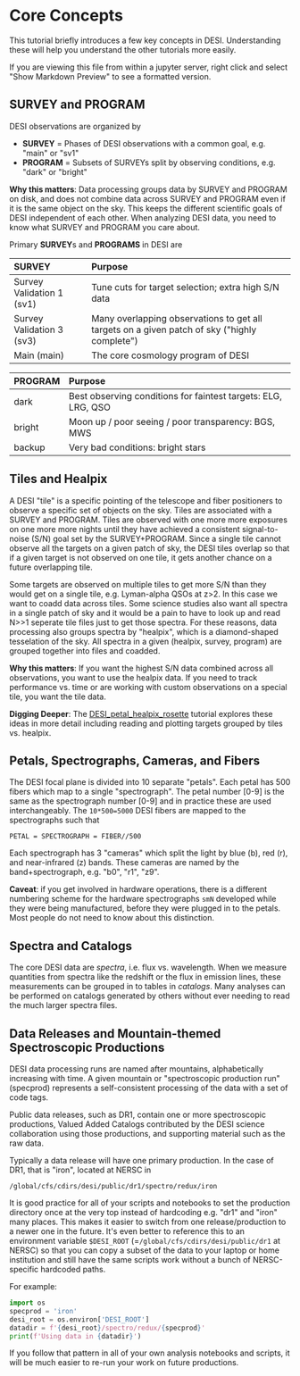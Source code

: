 # Core Concepts

This tutorial briefly introduces a few key concepts in DESI.
Understanding these will help you understand the other tutorials more easily.

If you are viewing this file from within a jupyter server,
right click and select "Show Markdown Preview" to see a formatted version.

## SURVEY and PROGRAM

DESI observations are organized by
  * **SURVEY** = Phases of DESI observations with a common goal, e.g. "main" or "sv1"
  * **PROGRAM** = Subsets of SURVEYs split by observing conditions, e.g. "dark" or "bright"

**Why this matters**: Data processing groups data by SURVEY and PROGRAM on disk,
and does not combine data across SURVEY and PROGRAM even if it is the same
object on the sky.  This keeps the different scientific goals of DESI
independent of each other.  When analyzing DESI data, you need to know what
SURVEY and PROGRAM you care about.

Primary **SURVEY**s and **PROGRAMS** in DESI are

| SURVEY | Purpose |
| :---- | :--- |
| Survey Validation 1 (sv1) | Tune cuts for target selection; extra high S/N data |
| Survey Validation 3 (sv3) | Many overlapping observations to get all targets on a given patch of sky ("highly complete") |
| Main (main)               | The core cosmology program of DESI |

| PROGRAM | Purpose |
| :----  | :--- |
| dark   | Best observing conditions for faintest targets: ELG, LRG, QSO |
| bright | Moon up / poor seeing / poor transparency: BGS, MWS |
| backup | Very bad conditions: bright stars |

## Tiles and Healpix

A DESI "tile" is a specific pointing of the telescope and fiber positioners to
observe a specific set of objects on the sky.  Tiles are associated with a
SURVEY and PROGRAM.  Tiles are observed with one more more exposures on
one more more nights until they have achieved a consistent signal-to-noise (S/N) goal
set by the SURVEY+PROGRAM. Since a single tile cannot observe all the targets on
a given patch of sky, the DESI tiles overlap so that if a given target is not observed
on one tile, it gets another chance on a future overlapping tile.

Some targets are observed on multiple tiles to get more S/N than they would get on
a single tile, e.g. Lyman-alpha QSOs at z>2.  In this case we want to coadd data
across tiles. Some science studies also want all spectra in a single patch of sky
and it would be a pain to have to look up and read N>>1 seperate tile files just to
get those spectra.  For these reasons, data processing also groups spectra by
"healpix", which is a diamond-shaped tesselation of the sky.  All spectra in a given (healpix, survey, program) are grouped together into files and coadded.

**Why this matters**: If you want the highest S/N data combined across all observations, you want to use the healpix data.  If you need to track performance vs. time or are working with
custom observations on a special tile, you want the tile data.

**Digging Deeper**: The [DESI_petal_healpix_rosette](https://github.com/desihub/tutorials/blob/main/getting_started/DESI_petal_healpix_rosette.ipynb) tutorial explores these ideas in more detail including reading and plotting targets grouped by tiles vs. healpix.


## Petals, Spectrographs, Cameras, and Fibers

The DESI focal plane is divided into 10 separate "petals".
Each petal has 500 fibers which map to a single "spectrograph".
The petal number [0-9] is the same as the spectrograph number [0-9]
and in practice these are used interchangeably.
The `10*500=5000` DESI fibers are mapped to the spectrographs such that
```
PETAL = SPECTROGRAPH = FIBER//500
```

Each spectrograph has 3 "cameras" which split the light by blue (b), red (r), and near-infrared (z) bands.  These cameras are named by the band+spectrograph, e.g. "b0", "r1", "z9".


**Caveat**: if you get involved in hardware operations, there is a different numbering
scheme for the hardware spectrographs `smN` developed while they were being manufactured,
before they were plugged in to the petals.  Most people do not need to know about this
distinction.

## Spectra and Catalogs

The core DESI data are *spectra*, i.e. flux vs. wavelength.
When we measure quantities from spectra like the redshift or the flux in emission lines,
these measurements can be grouped in to tables in *catalogs*.  Many analyses can be
performed on catalogs generated by others without ever needing to read the much larger spectra files.

## Data Releases and Mountain-themed Spectroscopic Productions

DESI data processing runs are named after mountains, alphabetically increasing with time.
A given mountain or "spectroscopic production run" (specprod) represents a self-consistent
processing of the data with a set of code tags.

Public data releases, such as DR1, contain one or more spectroscopic productions, Valued Added Catalogs contributed
by the DESI science collaboration using those productions, and supporting material such as the raw data.

Typically a data release will have one primary production.  In the case of DR1, that is "iron", located at NERSC in

```
/global/cfs/cdirs/desi/public/dr1/spectro/redux/iron
```

It is good practice for all of your scripts and notebooks to set the production directory once at the very top instead of hardcoding e.g. "dr1" and "iron" many places.  This makes it easier to switch from one release/production to a newer one in the future.  It's even better to reference this to an environment variable `$DESI_ROOT` (=`/global/cfs/cdirs/desi/public/dr1` at NERSC) so that you can copy a subset of the data to your laptop or home institution and still have the same scripts work without a bunch of NERSC-specific hardcoded paths.

For example:

```python
import os
specprod = 'iron'
desi_root = os.environ['DESI_ROOT']
datadir = f'{desi_root}/spectro/redux/{specprod}'
print(f'Using data in {datadir}')
```

If you follow that pattern in all of your own analysis notebooks and scripts, it will be much easier to re-run your
work on future productions.
